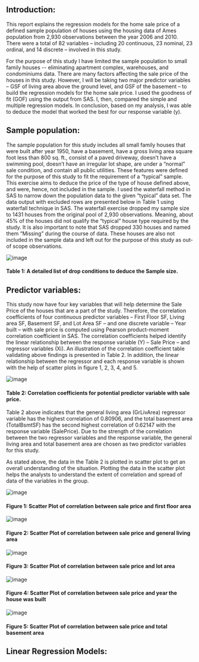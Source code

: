## Introduction:

This report explains the regression models for the home sale price of a defined sample population of houses using the housing data of Ames population from 2,930 observations between the year 2006 and 2010.  There were a total of 82 variables – including 20 continuous, 23 nominal, 23 ordinal, and 14 discrete – involved in this study.

For the purpose of this study I have limited the sample population to small family houses -- eliminating apartment complex, warehouses, and condominiums data. There are many factors affecting the sale price of the houses in this study. However, I will be taking two major predictor variables – GSF of living area above the ground level, and GSF of the basement – to build the regression models for the home sale price. I used the goodness of fit (GOF) using the output from SAS. I, then, compared the simple and multiple regression models. In conclusion, based on my analysis, I was able to deduce the model that worked the best for our response variable (y). 


## Sample population:

The sample population for this study includes all small family houses that were built after year 1950, have a basement, have a gross living area square foot less than 800 sq. ft., consist of a paved driveway, doesn’t have a swimming pool, doesn’t have an irregular lot shape, are under a “normal” sale condition, and contain all public utilities. These features were defined for the purpose of this study to fit the requirement of a “typical” sample. This exercise aims to deduce the price of the type of house defined above, and were, hence, not included in the sample. I used the waterfall method in SAS to narrow down the population data to the given “typical” data set. The data output with excluded rows are presented below in Table 1 using waterfall technique in SAS. The waterfall exercise dropped my sample size to 1431 houses from the original pool of 2,930 observations. Meaning, about 45% of the houses did not qualify the “typical” house type required by the study. It is also important to note that SAS dropped 330 houses and named them “Missing” during the course of data. These houses are also not included in the sample data and left out for the purpose of this study as out-of scope observations.

![image](https://cloud.githubusercontent.com/assets/26909910/25399075/32f3b208-29bc-11e7-9f42-7a1813724fcf.png)
   #### Table 1: A detailed list of drop conditions to deduce the Sample size.

## Predictor variables:

This study now have four key variables that will help determine the Sale Price of the houses that are a part of the study. Therefore, the correlation coefficients of four continuous predictor variables – First Floor SF, Living area SF, Basement SF, and Lot Area SF – and one discrete variable – Year built – with sale price is computed using Pearson product-moment correlation coefficient in SAS. The correlation coefficients helped identify the linear relationship between the response variable (Y) – Sale Price – and regressor variables (Xi). An illustration of the correlation coefficient table validating above findings is presented in Table 2. In addition, the linear relationship between the regressor and each response variable is shown with the help of scatter plots in figure 1, 2, 3, 4, and 5.

![image](https://cloud.githubusercontent.com/assets/26909910/25399300/00bd4b36-29bd-11e7-8540-7a1611d6f331.png)
   #### Table 2: Correlation coefficients for potential predictor variable with sale price.
   
Table 2 above indicates that the general living area (GrLivArea) regressor variable has the highest correlation of 0.80906, and the total basement area (TotalBsmtSF) has the second highest correlation of 0.62147 with the response variable (SalePrice). Due to the strength of the correlation between the two regressor variables and the response variable, the general living area and total basement area are chosen as two predictor variables for this study.

As stated above, the data in the Table 2 is plotted in scatter plot to get an overall understanding of the situation. Plotting the data in the scatter plot helps the analysts to understand the extent of correlation and spread of data of the variables in the group.

![image](https://cloud.githubusercontent.com/assets/26909910/25400061/6f877724-29bf-11e7-9f4d-6443bca96fb9.png)
   #### Figure 1: Scatter Plot of correlation between sale price and first floor area 

![image](https://cloud.githubusercontent.com/assets/26909910/25400101/89d25c66-29bf-11e7-84eb-fbd7b2ed5acc.png)
   #### Figure 2: Scatter Plot of correlation between sale price and general living area 
   
![image](https://cloud.githubusercontent.com/assets/26909910/25400225/ea0f4cc4-29bf-11e7-9d38-a3c301bdf81b.png)
   #### Figure 3: Scatter Plot of correlation between sale price and lot area 
   
![image](https://cloud.githubusercontent.com/assets/26909910/25400282/04b73c80-29c0-11e7-88ae-29fdd13d09b8.png)
   #### Figure 4: Scatter Plot of correlation between sale price and year the house was built 
   
![image](https://cloud.githubusercontent.com/assets/26909910/25400313/1e879e3e-29c0-11e7-84ca-555598c97e58.png)
   #### Figure 5: Scatter Plot of correlation between sale price and total basement area 
   
## Linear Regression Models:


